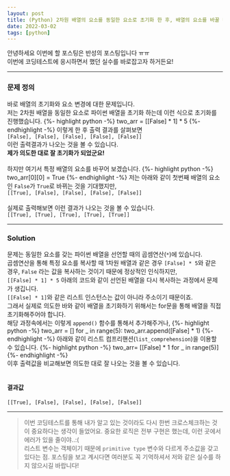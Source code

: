 ```yaml
---
layout: post
title: (Python) 2차원 배열의 요소를 동일한 요소로 초기화 한 후, 배열의 요소를 바꿀 때 다른 요소가 같이 바뀌는 문제 해결
date: 2022-03-02
tags: [python]
---
```


안녕하세요 이번에 할 포스팅은 반성의 포스팅입니다 ㅠㅠ
<br>
이번에 코딩테스트에 응시하면서 했던 실수를 바로잡고자 하거든요!

<hr>

### 문제 정의

바로 배열의 초기화와 요소 변경에 대한 문제입니다.
<br>
저는 2차원 배열을 동일한 요소로 파이썬 배열을 초기화 하는데 이런 식으로 초기화를 진행했습니다.
{%- highlight python -%}
two_arr = [[False] * 1] * 5
{%- endhighlight -%}
이렇게 한 후 출력 결과를 살펴보면
<br>
`[False], [False], [False], [False], [False]]`
<br>
이런 출력결과가 나오는 것을 볼 수 있습니다. 
<br>
**제가 의도한 대로 잘 초기화가 되었군요!**
<br><br>
하지만 여기서 특정 배열의 요소를 바꾸어 보겠습니다.
{%- highlight python -%}
two_arr[0][0] = True
{%- endhighlight -%}
저는 아래와 같이 첫번째 배열의 요소인 `False`가 `True`로 바뀌는 것을 기대했지만,
<br>
`[[True], [False], [False], [False], [False]]`
<br><br>
실제로 출력해보면 이런 결과가 나오는 것을 볼 수 있습니다.
<br>
`[[True], [True], [True], [True], [True]]`

<hr>

### Solution

문제는 동일한 요소를 갖는 파이썬 배열을 선언할 때의 곱셈연산(`*`)에 있습니다.
<br>
곱셈연산을 통해 특정 요소를 복사할 때 1차원 배열과 같은 경우 `[False] * 5`와 같은 경우, `False` 라는 값을 복사하는 것이기 때문에 정상적인 인식하지만,
<br>
`[[False] * 1] * 5` 아래의 코드와 같이 선언된 배열을 다시 복사하는 과정에서 문제가 생깁니다.
<br>
`[[False] * 1]`와 같은 리스트 인스턴스는 값이 아니라 주소이기 때문이죠.
<br>
그래서 실제로 의도한 바와 같이 배열을 초기화하기 위해서는 for문을 통해 배열을 직접 초기화해주어야 합니다.
<br>
해당 과정속에서는 이렇게 `append()` 함수를 통해서 추가해주거나,
{%- highlight python -%}
two_arr = []
for _ in range(5):
  two_arr.append([False] * 1)
{%- endhighlight -%}
아래와 같이 리스트 컴프리핸션(`list_comprehension`)을 이용할 수 있습니다.
{%- highlight python -%}
two_arr= [[False] * 1 for _ in range(5)]
{%- endhighlight -%}
<br>
이후 출력값을 비교해보면 의도한 대로 잘 나오는 것을 볼 수 있습니다.
<br><br>
#### 결과값 
`[[True], [False], [False], [False], [False]]`

<hr>

> 이번 코딩테스트를 통해 내가 알고 있는 것이라도 다시 한번 크로스체크하는 것이 중요하다는 생각이 들었어요. 중요한 로직은 전부 구현은 했는데, 이런 곳에서 에러가 있을 줄이야..:(
> <br>
> 리스트 변수는 객체이기 때문에 `primitive type` 변수와 다르게 주소값을 갖고 있다는 점. 포스팅을 보고 계시다면 여러분도 꼭 기억하셔서 저와 같은 실수를 하지 않으시길 바랍니다!
